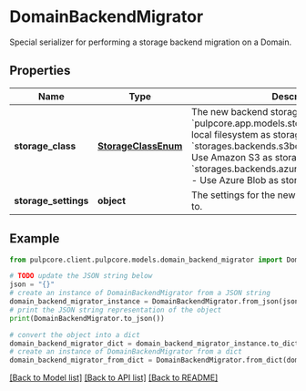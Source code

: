 # DomainBackendMigrator

Special serializer for performing a storage backend migration on a Domain.

## Properties

Name | Type | Description | Notes
------------ | ------------- | ------------- | -------------
**storage_class** | [**StorageClassEnum**](StorageClassEnum.md) | The new backend storage class to migrate to.  * &#x60;pulpcore.app.models.storage.FileSystem&#x60; - Use local filesystem as storage * &#x60;storages.backends.s3boto3.S3Boto3Storage&#x60; - Use Amazon S3 as storage * &#x60;storages.backends.azure_storage.AzureStorage&#x60; - Use Azure Blob as storage | 
**storage_settings** | **object** | The settings for the new storage class to migrate to. | 

## Example

```python
from pulpcore.client.pulpcore.models.domain_backend_migrator import DomainBackendMigrator

# TODO update the JSON string below
json = "{}"
# create an instance of DomainBackendMigrator from a JSON string
domain_backend_migrator_instance = DomainBackendMigrator.from_json(json)
# print the JSON string representation of the object
print(DomainBackendMigrator.to_json())

# convert the object into a dict
domain_backend_migrator_dict = domain_backend_migrator_instance.to_dict()
# create an instance of DomainBackendMigrator from a dict
domain_backend_migrator_from_dict = DomainBackendMigrator.from_dict(domain_backend_migrator_dict)
```
[[Back to Model list]](../README.md#documentation-for-models) [[Back to API list]](../README.md#documentation-for-api-endpoints) [[Back to README]](../README.md)


